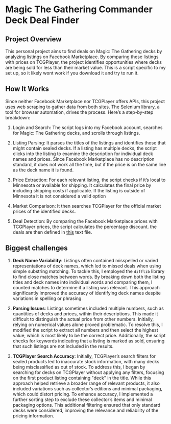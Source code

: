 # Magic The Gathering Commander Deck Deal Finder

## Project Overview
This personal project aims to find deals on  Magic: The Gathering decks by analyzing listings on Facebook Marketplace. By comparing these listings with prices on TCGPlayer, the project identifies opportunities where decks are being sold for less than their market value. This is a script specific to my set up, so it likely wont work if you download it and try to run it.

## How It Works
Since neither Facebook Marketplace nor TCGPlayer offers APIs, this project uses web scraping to gather data from both sites. The Selenium library, a tool for browser automation, drives the process. Here’s a step-by-step breakdown:

1. Login and Search: The script logs into my Facebook account, searches for Magic: The Gathering decks, and scrolls through listings.

2. Listing Parsing: It parses the titles of the listings and identifies those that might contain sealed decks. If a listing has multiple decks, the script clicks into the listing to examine the description for individual deck names and prices. Since Facebook Marketplace has no description standard, it does not work all the time, but if the price is on the same line as the deck name it is found.

3. Price Extraction: For each relevant listing, the script checks if it’s local to Minnesota or available for shipping. It calculates the final price by including shipping costs if applicable. If the listing is outside of Minnesota it is not considered a valid option

4. Market Comparison: It then searches TCGPlayer for the official market prices of the identified decks.

5. Deal Detection: By comparing the Facebook Marketplace prices with TCGPlayer prices, the script calculates the percentage discount. the deals are then defined in [this]() text file. 

## Biggest challenges
1) **Deck Name Variability**: Listings often contained misspelled or varied representations of deck names, which led to missed deals when using simple substring matching. To tackle this, I employed the `difflib` library to find close matches between words. By breaking down both the listing titles and deck names into individual words and comparing them, I counted matches to determine if a listing was relevant. This approach significantly improved the accuracy of identifying deck names despite variations in spelling or phrasing.

2) **Parsing Issues**: Listings sometimes included multiple numbers, such as quantities of decks and prices, within their descriptions. This made it difficult to distinguish the actual price from other numbers. Initially, relying on numerical values alone proved problematic. To resolve this, I modified the script to extract all numbers and then select the highest value, which is most likely to be the correct price. Additionally, the script checks for keywords indicating that a listing is marked as sold, ensuring that such listings are not included in the results.

3) **TCGPlayer Search Accuracy**: Initially, TCGPlayer’s search filters for sealed products led to inaccurate stock information, with many decks being misclassified as out of stock. To address this, I began by searching for decks on TCGPlayer without applying any filters, focusing on the first product listing containing "deck" in the title. While this approach helped retrieve a broader range of relevant products, it also included variations such as collector’s editions and minimal packaging, which could distort pricing. To enhance accuracy, I implemented a further sorting step to exclude these collector’s items and minimal packaging options. This additional filtering ensured that only standard decks were considered, improving the relevance and reliability of the pricing information.


